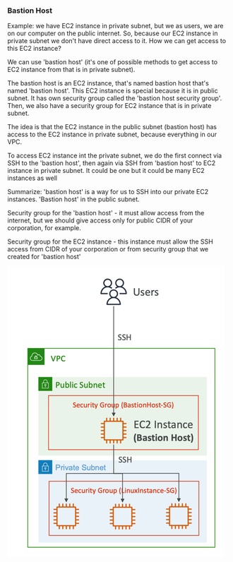### Bastion Host

Example: we have EC2 instance in private subnet, but we as users, we are on our computer on the public internet. So, because
our EC2 instance in private subnet we don't have direct access to it. How we can get access to this EC2 instance?

We can use 'bastion host' (it's one of possible methods to get access to EC2 instance from that is in private subnet).

The bastion host is an EC2 instance, that's named bastion host that's named 'bastion host'. This EC2 instance is special because it is in public subnet. It has
own security group called the 'bastion host security group'. Then, we also have a security group for EC2 instance that is
in private subnet.

The idea is that the EC2 instance in the public subnet (bastion host) has access to the EC2 instance in private subnet,
because everything in our VPC.

To access EC2 instance int the private subnet, we do the first connect via SSH to the 'bastion host', then again via SSH 
from 'bastion host' to EC2 instance in private subnet. It could be one but it could be many EC2 instances as well

Summarize: 'bastion host' is a way for us to SSH into our private EC2 instances. 'Bastion host' in the public subnet. 

Security group for the 'bastion host' - it must allow access from the internet, but we should give access only for public
CIDR of your corporation, for example.

Security group for the EC2 instance - this instance must allow the SSH access from CIDR of your corporation or from security
group that we created for 'bastion host' 

![img.png](img/img_16.png)

